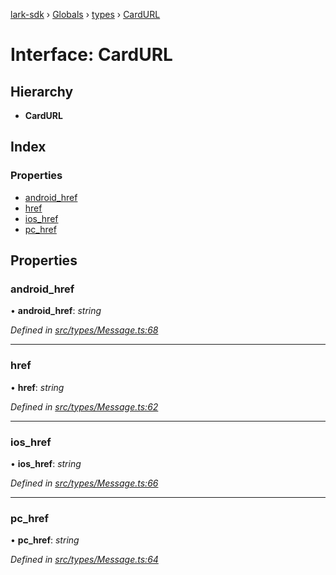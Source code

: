 [lark-sdk](../README.md) › [Globals](../globals.md) › [types](../modules/types.md) › [CardURL](types.cardurl.md)

# Interface: CardURL

## Hierarchy

* **CardURL**

## Index

### Properties

* [android_href](types.cardurl.md#android_href)
* [href](types.cardurl.md#href)
* [ios_href](types.cardurl.md#ios_href)
* [pc_href](types.cardurl.md#pc_href)

## Properties

###  android_href

• **android_href**: *string*

*Defined in [src/types/Message.ts:68](https://github.com/TbhT/lark-sdk/blob/e3605bb/src/types/Message.ts#L68)*

___

###  href

• **href**: *string*

*Defined in [src/types/Message.ts:62](https://github.com/TbhT/lark-sdk/blob/e3605bb/src/types/Message.ts#L62)*

___

###  ios_href

• **ios_href**: *string*

*Defined in [src/types/Message.ts:66](https://github.com/TbhT/lark-sdk/blob/e3605bb/src/types/Message.ts#L66)*

___

###  pc_href

• **pc_href**: *string*

*Defined in [src/types/Message.ts:64](https://github.com/TbhT/lark-sdk/blob/e3605bb/src/types/Message.ts#L64)*

